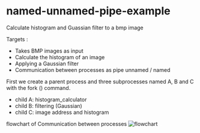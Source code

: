 # named-unnamed-pipe-example
Calculate histogram and Guassian filter to a bmp image

Targets : 
* Takes BMP images as input 
* Calculate the histogram of an image
* Applying a Gaussian filter
* Communication between processes as pipe unnamed / named

First we create a parent process and three subprocesses named A, B and C with the fork () command.
- child A: histogram_calculator
- child B: filtering (Gaussian)
- child C: image address and histogram

flowchart of Communication between processes
![flowchart](https://user-images.githubusercontent.com/91828519/141436657-38fc2c92-0e88-41b3-86bb-e41c0eed7609.png)
